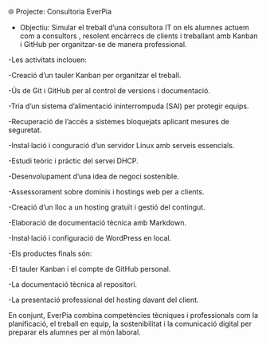 🌐 Projecte: Consultoria EverPia

- Objectiu: Simular el treball d’una consultora   IT on els alumnes actuem com a consultors , resolent encàrrecs de clients i treballant amb Kanban i GitHub per organitzar-se de manera professional.

-Les activitats inclouen:

 -Creació d’un tauler Kanban per organitzar el treball.

-Ús de Git i GitHub per al control de versions i documentació.

-Tria d’un sistema d’alimentació ininterrompuda (SAI) per protegir equips.

-Recuperació de l’accés a sistemes bloquejats aplicant mesures de seguretat.

-Instal·lació i conguració d’un servidor Linux amb serveis essencials.

-Estudi teòric i pràctic del servei DHCP.

-Desenvolupament d’una idea de negoci sostenible.

-Assessorament sobre dominis i hostings web per a clients.

-Creació d’un lloc a un hosting gratuït i gestió del contingut.

 -Elaboració de documentació tècnica amb Markdown.

-Instal·lació i configuració de WordPress en local.

-Els productes finals són:

-El tauler Kanban i el compte de GitHub personal.

-La documentació tècnica al repositori.

-La presentació professional del hosting davant del client.

En conjunt, EverPia combina competències tècniques i professionals com la planificació, el treball en equip, la sostenibilitat i la comunicació digital per preparar els alumnes per al món laboral.

